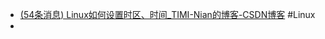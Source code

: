 - [(54条消息) Linux如何设置时区、时间_TIMI-Nian的博客-CSDN博客](https://blog.csdn.net/gezilan/article/details/79422864) #Linux
-